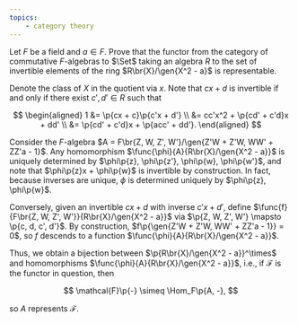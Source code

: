 ```yaml
---
topics:
    - category theory
---
```


<problem>

Let $F$ be a field and $a \in F$. Prove that the functor from the category of commutative $F$-algebras to $\Set$ taking an algebra $R$ to the set of invertible elements of the ring $R\br{X}/\gen{X^2 - a}$ is representable.

</problem>

<solution>

Denote the class of $X$ in the quotient via $x$. Note that $cx + d$ is invertible if and only if there exist $c', d' \in R$ such that

$$
\begin{aligned}
    1
        &= \p{cx + c}\p{c'x + d'} \\
        &= cc'x^2 + \p{cd' + c'd}x + dd' \\
        &= \p{cd' + c'd}x + \p{acc' + dd'}.
\end{aligned}
$$

Consider the $F$-algebra $A = F\br{Z, W, Z', W'}/\gen{Z'W + Z'W, WW' + ZZ'a - 1}$. Any homomorphism $\func{\phi}{A}{R\br{X}/\gen{X^2 - a}}$ is uniquely determined by $\phi\p{z}, \phi\p{z'}, \phi\p{w}, \phi\p{w'}$, and note that $\phi\p{z}x + \phi\p{w}$ is invertible by construction. In fact, because inverses are unique, $\phi$ is determined uniquely by $\phi\p{z}, \phi\p{w}$.

Conversely, given an invertible $cx + d$ with inverse $c'x + d'$, define $\func{f}{F\br{Z, W, Z', W'}}{R\br{X}/\gen{X^2 - a}}$ via $\p{Z, W, Z', W'} \mapsto \p{c, d, c', d'}$. By construction, $f\p{\gen{Z'W + Z'W, WW' + ZZ'a - 1}} = 0$, so $f$ descends to a function $\func{\phi}{A}{R\br{X}/\gen{X^2 - a}}$.

Thus, we obtain a bijection between $\p{R\br{X}/\gen{X^2 - a}}^\times$ and homomorphisms $\func{\phi}{A}{R\br{X}/\gen{X^2 - a}}$, i.e., if $\mathcal{F}$ is the functor in question, then

$$
\mathcal{F}\p{-} \simeq \Hom_F\p{A, -},
$$

so $A$ represents $\mathcal{F}$.

</solution>
